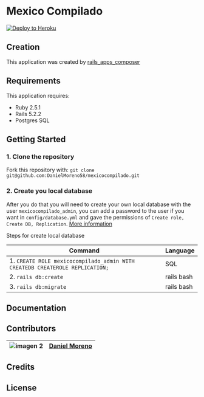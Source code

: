 # Mexico Compilado

[![Deploy to Heroku](https://www.herokucdn.com/deploy/button.png)](https://heroku.com/deploy)

## Creation

This application was created by [rails_apps_composer](https://github.com/RailsApps/rails_apps_composer)

## Requirements

This application requires:

- Ruby 2.5.1
- Rails 5.2.2
- Postgres SQL

## Getting Started

### 1. Clone the repository
  
Fork this repository with: `git clone git@github.com:DanielMoreno58/mexicocompilado.git`

### 2. Create you local database

After you do that you will need to create your own local database with the user `mexicocompilado_admin`, you can add a password to the user if you want in `config/database.yml` and gave the permissions of `Create role, Create DB, Replication`. [More information](https://www.w3resource.com/PostgreSQL/postgresql-database-roles.php)

Steps for create local database

| Command | Language |
| ------- | -------- |
| 1. `CREATE ROLE mexicocompilado_admin WITH CREATEDB CREATEROLE REPLICATION;` | SQL |
| 2. `rails db:create` | rails bash |
| 3. `rails db:migrate` | rails bash |

## Documentation

## Contributors

| ![imagen 2](https://user-images.githubusercontent.com/25211032/53692695-0878db80-3d5a-11e9-8304-fae5f26d75df.png) | [Daniel Moreno](https://github.com/DanielMoreno58) |
| ---- | ----- |

## Credits

## License
